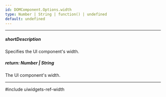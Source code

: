 ```yaml
---
id: DOMComponent.Options.width
type: Number | String | function() | undefined
default: undefined
---
```

---
##### shortDescription
Specifies the UI component's width.

##### return: Number | String
The UI component's width.

---
#include uiwidgets-ref-width